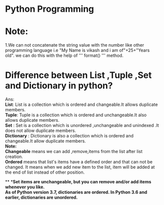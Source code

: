 # Python Programming
# Note: <br/>
1.We can not concatenate the string value with the number like other programming language i.e "My Name is vikash and i am of"+25+"Years old".
 we can do this with the help of ''' format() ''' method.
# Difference between List ,Tuple ,Set and Dictionary in python?
Ans:<br/>
  **List**: List is a collection which is ordered and changeable.It allows duplicate members.<br/>
  **Tuple**: Tuple is a collection which is ordered and unchangeable.It also allows duplicate members.<br/>
  **Set** : Set is a collection which is unordered ,unchangeable  and unindexed .It does not allow duplicate members.<br/>
  **Dictionary** : Dictionary is also a collection which is ordered and changeable.It allow duplicate members.<br/>
  **Note:** <br/>
  **Changeable** means we can add ,remove,items from the list after list creation.<br/>
  **Ordered** means that list's items have a defined order and that can not be changed. It means when we add new item to the list, item will be added at the end of list instead of other position.

 ** ***Set items are unchangeable, but you can remove and/or add items whenever you like.**<br/>
**As of Python version 3.7, dictionaries are ordered. In Python 3.6 and earlier, dictionaries are unordered.**

